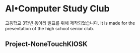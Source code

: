 # AI•Computer Study Club
고등학교 3학년 동아리 발표를 위해 제작되었습니다.
It is made for the presentation of the high school senior club.

## Project-NoneTouchKIOSK


